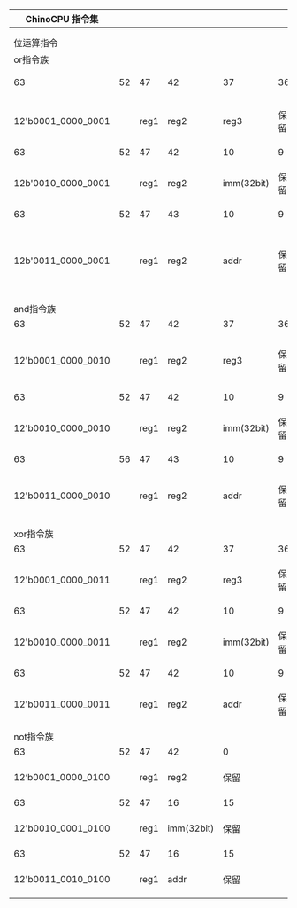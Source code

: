 | ChinoCPU 指令集         |    |      |              |              |    |   |   |         |   |                         |   |                    |   |   |   |   |   |   |   |   |   |   |   |   |   |
|----------------------|----|------|--------------|--------------|----|---|---|---------|---|-------------------------|---|--------------------|---|---|---|---|---|---|---|---|---|---|---|---|---|
|                      |    |      |              |              |    |   |   |         |   |                         |   |                    |   |   |   |   |   |   |   |   |   |   |   |   |   |
|                      |    |      |              |              |    |   |   |         |   |                         |   |                    |   |   |   |   |   |   |   |   |   |   |   |   |   |
| 位运算指令                |    |      |              |              |    |   |   |         |   |                         |   |                    |   |   |   |   |   |   |   |   |   |   |   |   |   |
| or指令族                |    |      |              |              |    |   |   |         |   |                         |   |                    |   |   |   |   |   |   |   |   |   |   |   |   |   |
| 63                   | 52 | 47   | 42           | 37           | 36 | 0 |   |         |   | 指令行为                    |   | 备注                 |   |   |   |   |   |   |   |   |   |   |   |   |   |
| 12'b0001\_0000\_0001 |    | reg1 | reg2         | reg3         | 保留 |   |   | orrr指令  |   | reg1 = reg2 \| reg3     |   |                    |   |   |   |   |   |   |   |   |   |   |   |   |   |
| 63                   | 52 | 47   | 42           | 10           | 9  | 0 |   |         |   |                         |   |                    |   |   |   |   |   |   |   |   |   |   |   |   |   |
| 12b'0010\_0000\_0001 |    | reg1 | reg2         | imm\(32bit\) | 保留 |   |   | orri指令  |   | reg1 = reg2 \| imm      |   |                    |   |   |   |   |   |   |   |   |   |   |   |   |   |
| 63                   | 52 | 47   | 43           | 10           | 9  | 0 |   |         |   |                         |   |                    |   |   |   |   |   |   |   |   |   |   |   |   |   |
| 12b'0011\_0000\_0001 |    | reg1 | reg2         | addr         | 保留 |   |   | orrm指令  |   | reg1 = reg2 \| \[addr\] |   | \[addr\]指addr指向的内存 |   |   |   |   |   |   |   |   |   |   |   |   |   |
| and指令族               |    |      |              |              |    |   |   |         |   |                         |   |                    |   |   |   |   |   |   |   |   |   |   |   |   |   |
| 63                   | 52 | 47   | 42           | 37           | 36 | 0 |   |         |   |                         |   |                    |   |   |   |   |   |   |   |   |   |   |   |   |   |
| 12'b0001\_0000\_0010 |    | reg1 | reg2         | reg3         | 保留 |   |   | andrr指令 |   | reg1 = reg2 & reg3      |   |                    |   |   |   |   |   |   |   |   |   |   |   |   |   |
| 63                   | 52 | 47   | 42           | 10           | 9  | 0 |   |         |   |                         |   |                    |   |   |   |   |   |   |   |   |   |   |   |   |   |
| 12'b0010\_0000\_0010 |    | reg1 | reg2         | imm\(32bit\) | 保留 |   |   | andri指令 |   | reg1 = reg2 & imm       |   |                    |   |   |   |   |   |   |   |   |   |   |   |   |   |
| 63                   | 56 | 47   | 43           | 10           | 9  | 0 |   |         |   |                         |   |                    |   |   |   |   |   |   |   |   |   |   |   |   |   |
| 12'b0011\_0000\_0010 |    | reg1 | reg2         | addr         | 保留 |   |   | andrm指令 |   | reg1 = reg2 & \[addr\]  |   |                    |   |   |   |   |   |   |   |   |   |   |   |   |   |
| xor指令族               |    |      |              |              |    |   |   |         |   |                         |   |                    |   |   |   |   |   |   |   |   |   |   |   |   |   |
| 63                   | 52 | 47   | 42           | 37           | 36 | 0 |   |         |   |                         |   |                    |   |   |   |   |   |   |   |   |   |   |   |   |   |
| 12'b0001\_0000\_0011 |    | reg1 | reg2         | reg3         | 保留 |   |   | xorrr指令 |   | reg1 = reg2  ^ reg3     |   |                    |   |   |   |   |   |   |   |   |   |   |   |   |   |
| 63                   | 52 | 47   | 42           | 10           | 9  | 0 |   |         |   |                         |   |                    |   |   |   |   |   |   |   |   |   |   |   |   |   |
| 12'b0010\_0000\_0011 |    | reg1 | reg2         | imm\(32bit\) | 保留 |   |   | xorri指令 |   | reg1 = reg2 ^ imm       |   |                    |   |   |   |   |   |   |   |   |   |   |   |   |   |
| 63                   | 52 | 47   | 42           | 10           | 9  | 0 |   |         |   |                         |   |                    |   |   |   |   |   |   |   |   |   |   |   |   |   |
| 12'b0011\_0000\_0011 |    | reg1 | reg2         | addr         | 保留 |   |   | xorrm指令 |   | reg1 =reg2 ^ \[addr\]   |   |                    |   |   |   |   |   |   |   |   |   |   |   |   |   |
| not指令族               |    |      |              |              |    |   |   |         |   |                         |   |                    |   |   |   |   |   |   |   |   |   |   |   |   |   |
| 63                   | 52 | 47   | 42           | 0            |    |   |   |         |   |                         |   |                    |   |   |   |   |   |   |   |   |   |   |   |   |   |
| 12‘b0001\_0000\_0100 |    | reg1 | reg2         | 保留           |    |   |   | notrr指令 |   | reg1 = ~reg1            |   |                    |   |   |   |   |   |   |   |   |   |   |   |   |   |
| 63                   | 52 | 47   | 16           | 15           |    | 0 |   |         |   |                         |   |                    |   |   |   |   |   |   |   |   |   |   |   |   |   |
| 12'b0010\_0001\_0100 |    | reg1 | imm\(32bit\) | 保留           |    |   |   | notri指令 |   | reg1 = ~imm             |   |                    |   |   |   |   |   |   |   |   |   |   |   |   |   |
| 63                   | 52 | 47   | 16           | 15           |    | 0 |   |         |   |                         |   |                    |   |   |   |   |   |   |   |   |   |   |   |   |   |
| 12'b0011\_0010\_0100 |    | reg1 | addr         | 保留           |    |   |   | notrm指令 |   | reg1 = ~\[addr\]        |   |                    |   |   |   |   |   |   |   |   |   |   |   |   |   |
